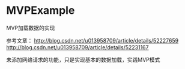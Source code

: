 # MVPExample
MVP加载数据的实现

参考文章：
  http://blog.csdn.net/u013958709/article/details/52227659
  http://blog.csdn.net/u013958709/article/details/52231167

未添加网络请求的功能，只是实现基本的数据加载，实践MVP模式
